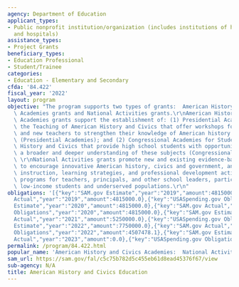 ```yaml
---
agency: Department of Education
applicant_types:
- Public nonprofit institution/organization (includes institutions of higher education
  and hospitals)
assistance_types:
- Project Grants
beneficiary_types:
- Education Professional
- Student/Trainee
categories:
- Education - Elementary and Secondary
cfda: '84.422'
fiscal_year: '2022'
layout: program
objective: "The program supports two types of grants:  American History and Civics\
  \ Academies grants and National Activities grants.\r\nAmerican History and Civics\
  \ Academies grants support the establishment of: (1) Presidential Academies for\
  \ the Teaching of American History and Civics that offer workshops for both veteran\
  \ and new teachers to strengthen their knowledge of American history and civics\
  \ (Presidential Academies); and (2) Congressional Academies for Students of American\
  \ History and Civics that provide high school students with opportunities to develop\
  \ a broader and deeper understanding of these subjects (Congressional Academies).\
  \ \r\nNational Activities grants promote new and existing evidence-based strategies\
  \ to encourage innovative American history, civics and government, and geography\
  \ instruction, learning strategies, and professional development activities and\
  \ programs for teachers, principals, and other school leaders, particularly for\
  \ low-income students and underserved populations.\r\n"
obligations: '[{"key":"SAM.gov Estimate","year":"2019","amount":4815000.0},{"key":"SAM.gov
  Actual","year":"2019","amount":4815000.0},{"key":"USASpending.gov Obligations","year":"2019","amount":4019196.0},{"key":"SAM.gov
  Estimate","year":"2020","amount":4815000.0},{"key":"SAM.gov Actual","year":"2020","amount":4815000.0},{"key":"USASpending.gov
  Obligations","year":"2020","amount":4815000.0},{"key":"SAM.gov Estimate","year":"2021","amount":5250000.0},{"key":"SAM.gov
  Actual","year":"2021","amount":5250000.0},{"key":"USASpending.gov Obligations","year":"2021","amount":4087852.0},{"key":"SAM.gov
  Estimate","year":"2022","amount":7750000.0},{"key":"SAM.gov Actual","year":"2022","amount":7750000.0},{"key":"USASpending.gov
  Obligations","year":"2022","amount":4507478.1},{"key":"SAM.gov Estimate","year":"2023","amount":23000000.0},{"key":"SAM.gov
  Actual","year":"2023","amount":0.0},{"key":"USASpending.gov Obligations","year":"2023","amount":0.0}]'
permalink: /program/84.422.html
popular_name: 'American History and Civics Academies:  National Activities Grants'
sam_url: https://sam.gov/fal/c5c75b782d5c455eb61d8ead45376f67/view
sub-agency: N/A
title: American History and Civics Education
---
```

